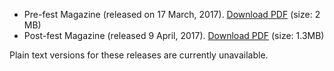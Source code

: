 <!-- TITLE: Pearl 2017 Magazines -->
<!-- SUBTITLE: Journal Club special publications about Pearl 2017. -->


- Pre-fest Magazine (released on 17 March, 2017). [Download PDF](https://goo.gl/624TGZ) (size: 2 MB)
- Post-fest Magazine (released 9 April, 2017). [Download PDF](https://goo.gl/iV3a6h) (size: 1.3MB) 

Plain text versions for these releases are currently unavailable. 